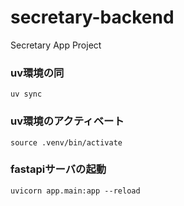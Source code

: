 # secretary-backend
Secretary App Project


### uv環境の同
`uv sync`

### uv環境のアクティベート
`source .venv/bin/activate `

### fastapiサーバの起動
`uvicorn app.main:app --reload`